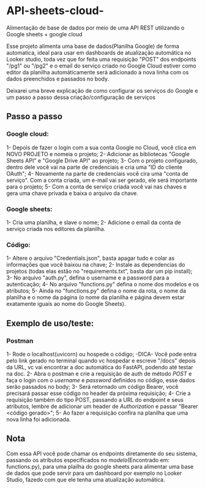 # API-sheets-cloud-
Alimentação de base de dados por meio de uma API REST utilizando o Google sheets + google cloud

Esse projeto alimenta uma base de dados(Planilha Google) de forma automatica, ideal para usar em dashboards de atualização automática no Looker studio, toda vez que for feita uma requisição "POST" dos endpoints "/pg1" ou "/pg2" e o email do serviço criado no Google Cloud estiver como editor da planilha automáticamente será adicionado a nova linha com os dados preenchidos e passados no body.

Deixarei uma breve explicação de como configurar os serviços do Google e um passo a passo dessa criação/configuração de serviços

## Passo a passo
### Google cloud:
1- Depois de fazer o login com a sua conta Google no Cloud, você clica em NOVO PROJETO e nomeia o projeto;
2- Adicionar as bibliotecas "Google Sheets API" e "Google Drive API" ao projeto;
3- Com o projeto configurado, dentro dele você vai na parte de credenciais e cria uma "ID do cliente OAuth";
4- Novamente na parte de credenciais você cira uma "conta de serviço". Com a conta criada, um e-mail vai ser gerado, ele será importante para o projeto;
5- Com a conta de serviço criada você vai nas chaves e gera uma chave privada e baixa o arquivo da chave.

### Google sheets:
1- Cria uma planilha, e slave o nome;
2- Adicione o email da conta de serviço criada nos editores da planilha.

### Código:
1- Altere o arquivo "Credentials.json", basta apagar tudo e colar as informações que você baixou na chave;
2- Instale as dependencias do projetos (todas elas estão no "requirements.txt", basta dar um pip install);
3- No arquivo "auth.py", defina o username e a password para a autenticação;
4- No arquivo "functions.py" defina o nome dos modelos e os atributos;
5- Ainda no "functions.py" defina o nome da rota, o nome da planilha e o nome da página (o nome da planilha e página devem estar exatamente iguais ao nome do Google Sheets).

## Exemplo de uso/teste:
### Postman
1- Rode o localhost(uvicorn) ou hospede o código;
-DICA- Você pode entra pelo link gerado no terminal quando vc hospedar e escreve "/docs" depois da URL, vc vai encontrar a doc automática do FastAPI, podendo até testar na doc.
2- Abra o postman e crie a requisição de auth de método *POST* e faça o login com o *username* e *password* definidos no código, esse dados serão passados no body;
3- Será retornado um código Bearer, você precisará passar esse código no header da próxima requisição;
4- Crie a requisição também do tipo POST, passando a URL do endpoint e seus atributos, lembre de adicionar um header de *Authorization* e passar "Bearer <código gerado>";
5- Ao fazer a requisição confira na planilha que uma nova linha foi adicionada.

## Nota
Com essa API você pode chamar os endpoints diretamente do seu sistema, passando os atributos específicados no *modelo*(Encontrado em: functions.py), para uma plailha do google sheets para alimentar uma base de dados que pode servir para um dashboard por exemplo no Looker Studio, fazedo com que ele tenha uma atualização automática. 


